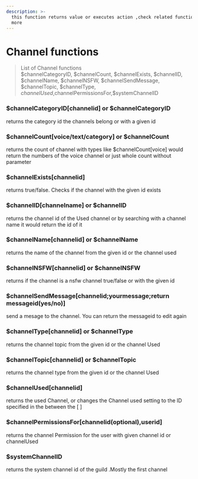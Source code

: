 ```yaml
---
description: >-
  this function returns value or executes action ,check related functions for
  more
---
```


# Channel functions

> List of Channel functions  
> $channelCategoryID, $channelCount, $channelExists, $channelID, $channelName, $channelNSFW, $channelSendMessage, $channelTopic, $channelType, $channelUsed,$channelPermissionsFor,$systemChannelID

### $channelCategoryID\[channelid\] or $channelCategoryID

returns the category id the channels belong or with a given id

### $channelCount\[voice/text/category\] or $channelCount

returns the count of channel with types like $channelCount\[voice\] would return the numbers of the voice channel or just whole count without parameter

### $channelExists\[channelid\]

returns true/false. Checks if the channel with the given id exists

### $channelID\[channelname\] or $channelID

returns the channel id of the Used channel or by searching with a channel name it would return the id of it

### $channelName\[channelid\] or $channelName

returns the name of the channel from the given id or the channel used

### $channelNSFW\[channelid\] or $channelNSFW

returns if the channel is a nsfw channel true/false or with the given id

### $channelSendMessage\[channelid;yourmessage;return messageid\(yes/no\)\] 

send a mesage to the channel. You can return the messageid to edit again

### $channelType\[channelid\] or $channelType

returns the channel topic from the given id or the channel Used

### $channelTopic\[channelid\] or $channelTopic

returns the channel type from the given id or the channel Used

### $channelUsed\[channelid\]

returns the used Channel, or changes the Channel used setting to the ID specified in the between the \[ \]

### $channelPermissionsFor\[channelid\(optional\),userid\]

returns the channel Permission for the user with given channel id or channelUsed

### $systemChannelID

returns the system channel id of the guild .Mostly the first channel


